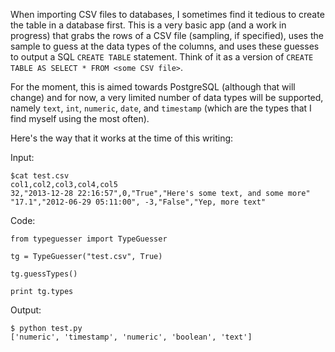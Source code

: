 When importing CSV files to databases, I sometimes find it tedious to create the table in a database first. This is a very basic app (and a work in progress) that grabs the rows of a CSV file (sampling, if specified), uses the sample to guess at the data types of the columns, and uses these guesses to output a SQL `CREATE TABLE` statement. Think of it as a version of `CREATE TABLE AS SELECT * FROM <some CSV file>`.

For the moment, this is aimed towards PostgreSQL (although that will change) and for now, a very limited number of data types will be supported, namely `text`, `int`, `numeric`, `date`, and `timestamp` (which are the types that I find myself using the most often). 

Here's the way that it works at the time of this writing:

Input:
```
$cat test.csv
col1,col2,col3,col4,col5
32,"2013-12-28 22:16:57",0,"True","Here's some text, and some more"
"17.1","2012-06-29 05:11:00", -3,"False","Yep, more text"
```

Code:

```
from typeguesser import TypeGuesser

tg = TypeGuesser("test.csv", True)

tg.guessTypes()

print tg.types
```

Output:

```
$ python test.py
['numeric', 'timestamp', 'numeric', 'boolean', 'text']
```




